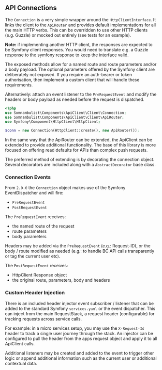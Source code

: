 
## API Connections

The `Connection` is a very simple wrapper around the `HttpClientInterface`. It links the client to
the `ApiRouter` and provides default implementations for all the main HTTP verbs. This can be
overridden to use other HTTP clients (e.g. Guzzle) or mocked out entirely (see tests for an
example).

__Note:__ if implementing another HTTP client, the responses are expected to be Symfony client
responses. You would need to translate e.g. a Guzzle response to the symfony response to keep
the interface valid.

The exposed methods allow for a named route and route parameters and/or a body payload. The
optional parameters offered by the Symfony client are deliberately not exposed. If you require
an auth-bearer or token authorisation, then implement a custom client that will handle these
requirements.

Alternatively: attach an event listener to the `PreRequestEvent` and modify the headers or
body payload as needed before the request is dispatched.

```php
<?php
use Somnambulist\Components\ApiClient\Client\Connection;
use Somnambulist\Components\ApiClient\Client\ApiRouter;
use Symfony\Component\HttpClient\HttpClient;

$conn = new Connection(HttpClient::create(), new ApiRouter());
```

In the same way that the ApiRouter can be extended, the ApiClient can be extended to provide
additional functionality. The base of this library is more focused on offering read defaults
for APIs than complex push requests.

The preferred method of extending is by decorating the connection object. Several decorators
are included along with a `AbstractDecorator` base class.

### Connection Events

From `2.0.0` the `Connection` object makes use of the Symfony EventDispatcher and will fire:

 * `PreRequestEvent`
 * `PostRequestEvent`
 
The `PreRequestEvent` receives:

 * the named route of the request
 * route parameters
 * body parameters
 
Headers may be added via the `PreRequestEvent` (e.g.: Request-ID), or the body / route modified
as needed (e.g.: to handle BC API calls transparently or tag the current user etc).

The `PostRequestEvent` receives:

 * HttpClient Response object
 * the original route, parameters, body and headers

### Custom Header Injection

There is an included header injector event subscriber / listener that can be added to the
standard Symfony `services.yaml` or the event dispatcher. This can inject from the main
RequestStack, a request header (configurable) for tracking requests across service calls.

For example: in a micro services setup, you may use the `X-Request-Id` header to track a
single user journey through the stack. An injector can be configured to pull the header
from the apps request object and apply it to all ApiClient calls.

Additional listeners may be created and added to the event to trigger other logic or
append additional information such as the current user or additional contextual data.
